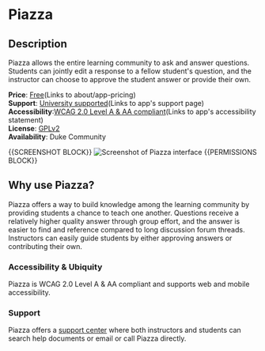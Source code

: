 # Piazza

## Description
Piazza allows the entire learning community to ask and answer questions. Students can jointly edit a response to a fellow student's question, and the instructor can choose to approve the student answer or provide their own.

**Price**: [Free](https://piazza.com)(Links to about/app-pricing)  
**Support**: [University supported](https://oit.duke.edu)(Links to app's support page)  
**Accessibility**:[WCAG 2.0 Level A & AA compliant](https://d1b10bmlvqabco.cloudfront.net/product_files/accessibility_conformance_statement.pdf)(Links to app's accessibility statement)  
**License**: [GPLv2]()  
**Availability**: Duke Community  

{{SCREENSHOT BLOCK}}
![Screenshot of Piazza interface](./PiazzaScreenshot.png)
{{PERMISSIONS BLOCK}}

## Why use Piazza?
Piazza offers a way to build knowledge among the learning community by providing students a chance to teach one another. Questions receive a relatively higher quality answer through group effort, and the answer is easier to find and reference compared to long discussion forum threads. Instructors can easily guide students by either approving answers or contributing their own. 

### Accessibility & Ubiquity
Piazza is WCAG 2.0 Level A & AA compliant and supports web and mobile accessibility.

### Support
Piazza offers a [support center](http://support.piazza.com) where both instructors and students can search help documents or email or call Piazza directly.

